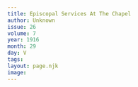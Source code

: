 ```yaml
---
title: Episcopal Services At The Chapel
author: Unknown
issue: 26
volume: 7
year: 1916
month: 29
day: V
tags:
layout: page.njk
image:
---
```





